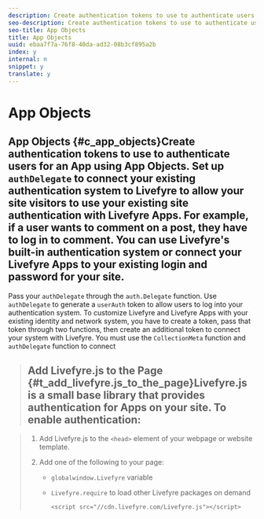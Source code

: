 ```yaml
---
description: Create authentication tokens to use to authenticate users for an App using App Objects.
seo-description: Create authentication tokens to use to authenticate users for an App using App Objects.
seo-title: App Objects
title: App Objects
uuid: ebaa7f7a-76f8-40da-ad32-08b3cf895a2b
index: y
internal: n
snippet: y
translate: y
---
```


# App Objects

## App Objects {#c_app_objects}Create authentication tokens to use to authenticate users for an App using App Objects.<!-- c_app_objects.dita --> Set up `authDelegate` to connect your existing authentication system to Livefyre to allow your site visitors to use your existing site authentication with Livefyre Apps. For example, if a user wants to comment on a post, they have to log in to comment. You can use Livefyre's built-in authentication system or connect your Livefyre Apps to your existing login and password for your site.
Pass your `authDelegate` through the `auth.Delegate` function.
Use `authDelegate` to generate a `userAuth` token to allow users to log into your authentication system. 
To customize Livefyre and Livefyre Apps with your existing identity and network system, you have to create a token, pass that token through two functions, then create an additional token to connect your system with Livefyre.
You must use the `CollectionMeta` function and `authDelegate` function to connect 
>## Add Livefyre.js to the Page {#t_add_livefyre.js_to_the_page}Livefyre.js is a small base library that provides authentication for Apps on your site.<!-- t_add_livefyre.js_to_the_page.dita --> To enable authentication:

>1. Add Livefyre.js to the `<head>` element of your webpage or website template.
>1. Add one of the following to your page:
>    
>    * `globalwindow.Livefyre` variable
>    * `Livefyre.require` to load other Livefyre packages on demand
>    
>       ```
>       <script src="//cdn.livefyre.com/Livefyre.js"></script>
>       ```
>    

